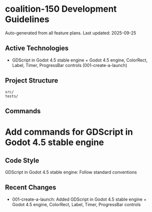 # coalition-150 Development Guidelines

Auto-generated from all feature plans. Last updated: 2025-09-25

## Active Technologies
- GDScript in Godot 4.5 stable engine + Godot 4.5 engine, ColorRect, Label, Timer, ProgressBar controls (001-create-a-launch)

## Project Structure
```
src/
tests/
```

## Commands
# Add commands for GDScript in Godot 4.5 stable engine

## Code Style
GDScript in Godot 4.5 stable engine: Follow standard conventions

## Recent Changes
- 001-create-a-launch: Added GDScript in Godot 4.5 stable engine + Godot 4.5 engine, ColorRect, Label, Timer, ProgressBar controls

<!-- MANUAL ADDITIONS START -->
<!-- MANUAL ADDITIONS END -->